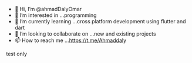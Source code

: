 - 👋 Hi, I’m @ahmadDalyOmar
- 👀 I’m interested in ...programming
- 🌱 I’m currently learning ...cross platform development using flutter and dart
- 💞️ I’m looking to collaborate on ...new and existing projects
- 📫 How to reach me ...https://t.me/Ahmaddaly

<!---
ahmadDalyOmar/ahmadDalyOmar is a ✨ special ✨ repository because its `README.md` (this file) appears on your GitHub profile.
You can click the Preview link to take a look at your changes.
--->
test only
